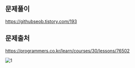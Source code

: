 ## 문제풀이
https://githubseob.tistory.com/193
## 문제출처
https://programmers.co.kr/learn/courses/30/lessons/76502

![1](https://user-images.githubusercontent.com/83795383/164232621-7a430710-1adc-4ec0-9ffd-380f9a2275d9.jpg)
